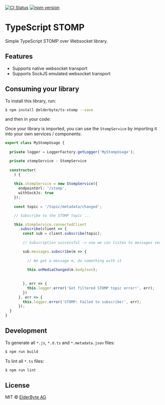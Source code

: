[![CI Status](https://travis-ci.org/ElderByte-/ts-stomp.svg?branch=master)](https://travis-ci.org/ElderByte-/ts-stomp)
[![npm version](https://badge.fury.io/js/%40elderbyte%2Fts-stomp.svg)](https://badge.fury.io/js/%40elderbyte%2Fts-stomp)

# TypeScript STOMP

Simple TypeScript STOMP over Websocket library.

## Features

* Supports native websocket transport
* Supports SockJS emulated websocket transport


## Consuming your library

To install this library, run:

```bash
$ npm install @elderbyte/ts-stomp --save
```

and then in your code:

Once your library is imported, you can use the `StompService` by importing it into your own services / components:

```typescript
export class MyStompUsage {
    
  private logger = LoggerFactory.getLogger('MyStompUsage');

  private stompService : StompService
    
  constructor(
    ) {
    
    this.stompService = new StompService({
      endpointUrl: '/stomp',
      withSockJs: true
    });
    
    const topic = '/topic/metadata/changed';

    // Subscribe to the STOMP topic ...

    this.stompService.connectedClient
      .subscribe(client => {
        const sub = client.subscribe(topic);
       
        // Subscription successful -> now we can listen to messages sent to this subscription

        sub.messages.subscribe(m => {
         
          // We got a message m, do something with it
          
          this.onMediaChanged(m.bodyJson);
          
          
        }, err => {
          this.logger.error('Got filtered STOMP topic error!', err);
        })
      }, err => {
        this.logger.error('STOMP: Failed to subscribe!', err);
      });
  }
}
```

  



## Development

To generate all `*.js`, `*.d.ts` and `*.metadata.json` files:

```bash
$ npm run build
```

To lint all `*.ts` files:

```bash
$ npm run lint
```

## License

MIT © [ElderByte AG](mailto:info@elderbyte.com)
